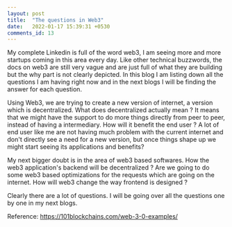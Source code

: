 ```yaml
---
layout: post
title:  "The questions in Web3"
date:   2022-01-17 15:39:31 +0530
comments_id: 13
---
```


My complete Linkedin is full of the word web3, I am seeing more and more startups coming in this area every day. Like other technical buzzwords, the docs on web3 are still very vague and are just full of what they are building but the why part is not clearly depicted. In this blog I am listing down all the questions I am having right now and in the next blogs I will be finding the answer for each question.

<!--more-->


Using Web3, we are trying to create a new version of internet, a version which is decentralized. What does decentralized actually mean ? It means that we might have the support to do more things directly from peer to peer, instead of having a intermediary. How will it benefit the end user ? A lot of end user like me are not having much problem with the current internet and don't directly see a need for a new version, but once things shape up we might start seeing its applications and benefits?

My next bigger doubt is in the area of web3 based softwares. How the web3 application's backend will be decentralized ? Are we going to do some web3 based optimizations for the requests which are going on the internet. How will web3 change the way frontend is designed ?

Clearly there are a lot of questions. I will be going over all the questions one by one in my next blogs.

Reference: https://101blockchains.com/web-3-0-examples/